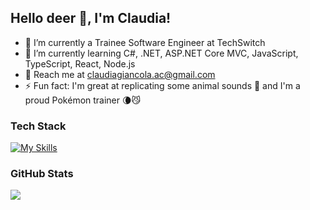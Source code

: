 ## Hello deer 🦌, I'm Claudia!

- 🔭 I’m currently a Trainee Software Engineer at TechSwitch
- 🌱 I’m currently learning C#, .NET, ASP.NET Core MVC, JavaScript, TypeScript, React, Node.js
- 📩 Reach me at claudiagiancola.ac@gmail.com
- ⚡ Fun fact: I'm great at replicating some animal sounds 🐶 and I'm a proud Pokémon trainer 🌘😼

### Tech Stack

[![My Skills](https://skillicons.dev/icons?i=cs,dotnet,js,ts,nodejs,react,vite,html,css,sass,jquery,postgres,postman,powershell,jest,git,github,stackoverflow,unreal,vscode,discord,ai,ps,pr&perline=12)](https://skillicons.dev)


### GitHub Stats

![](https://github-readme-stats.vercel.app/api/top-langs/?username=claudiaGiancola&theme=dark&hide_border=false&include_all_commits=true&count_private=true&layout=compact)
